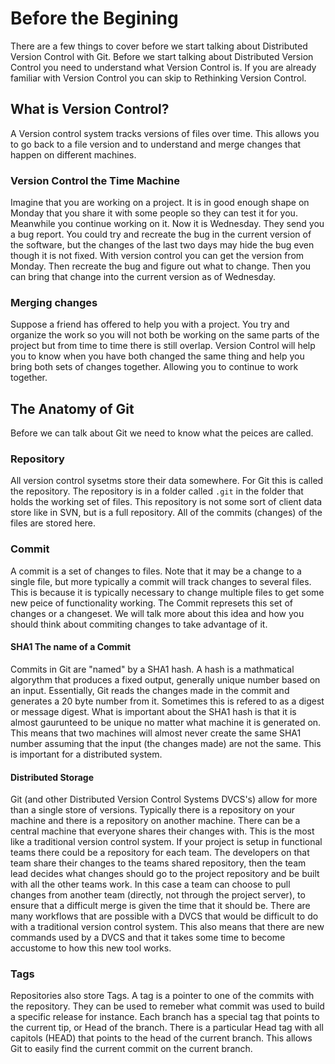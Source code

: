 Before the Begining
===================

There are a few things to cover before we start talking about Distributed Version Control with Git.  Before we start talking about Distributed Version Control you need to understand what Version Control is.  If you are already familiar with Version Control you can skip to Rethinking Version Control.

## What is Version Control?

 A Version control system tracks versions of files over time.  This allows you to go back to a file version and to understand and merge changes that happen on different machines.

### Version Control the Time Machine

 Imagine that you are working on a project.  It is in good enough shape on Monday that you share it with some people so they can test it for you.  Meanwhile you continue working on it.  Now it is Wednesday.  They send you a bug report.  You could try and recreate the bug in the current version of the software, but the changes of the last two days may hide the bug even though it is not fixed.  With version control you can get the version from Monday.  Then recreate the bug and figure out what to change. Then you can bring that change into the current version as of Wednesday.

### Merging changes

 Suppose a friend has offered to help you with a project.  You try and organize the work so you will not both be working on the same parts of the project but from time to time there is still overlap.  Version Control will help you to know when you have both changed the same thing and help you bring both sets of changes together.  Allowing you to continue to work together.

## The Anatomy of Git

  Before we can talk about Git we need to know what the peices are called.  

### Repository

  All version control sysetms store their data somewhere.  For Git this is called the repository.  The repository is in a folder called `.git` in the folder that holds the working set of files.  This repository is not some sort of client data store like in SVN, but is a full repository.  All of the commits (changes) of the files are stored here.

### Commit

  A commit is a set of changes to files.  Note that it may be a change to a single file, but more typically a commit will track changes to several files.  This is because it is typically necessary to change multiple files to get some new peice of functionality working.  The Commit represets this set of changes or a changeset.  We will talk more about this idea and how you should think about commiting changes to take advantage of it.

#### SHA1 The name of a Commit

  Commits in Git are "named" by a SHA1 hash.  A hash is a mathmatical algorythm that produces a fixed output, generally unique number based on an input.  Essentially, Git reads the changes made in the commit and generates a 20 byte number from it.  Sometimes this is refered to as a digest or message digest.  What is important about the SHA1 hash is that it is almost gaurunteed to be unique no matter what machine it is generated on.  This means that two machines will almost never create the same SHA1 number assuming that the input (the changes made) are not the same.  This is important for a distributed system.

#### Distributed Storage

 Git (and other Distributed Version Control Systems DVCS's) allow for more than a single store of versions.  Typically there is a repository on your machine and there is a repository on another machine.  There can be a central machine that everyone shares their changes with.  This is the most like a traditional version control system.  If your project is setup in functional teams there could be a repository for each team.  The developers on that team share their changes to the teams shared repository, then the team lead decides what changes should go to the project repository and be built with all the other teams work.  In this case a team can choose to pull changes from another team (directly, not through the project server), to ensure that a difficult merge is given the time that it should be.  There are many workflows that are possible with a DVCS that would be difficult to do with a traditional version control system.  This also means that there are new commands used by a DVCS and that it takes some time to become accustome to how this new tool works.

### Tags

  Repositories also store Tags.  A tag is a pointer to one of the commits with the repository.  They can be used to remeber what commit was used to build a specific release for instance.  Each branch has a special tag that points to the current tip, or Head of the branch.  There is a particular Head tag with all capitols (HEAD) that points to the head of the current branch.  This allows Git to easily find the current commit on the current branch.

